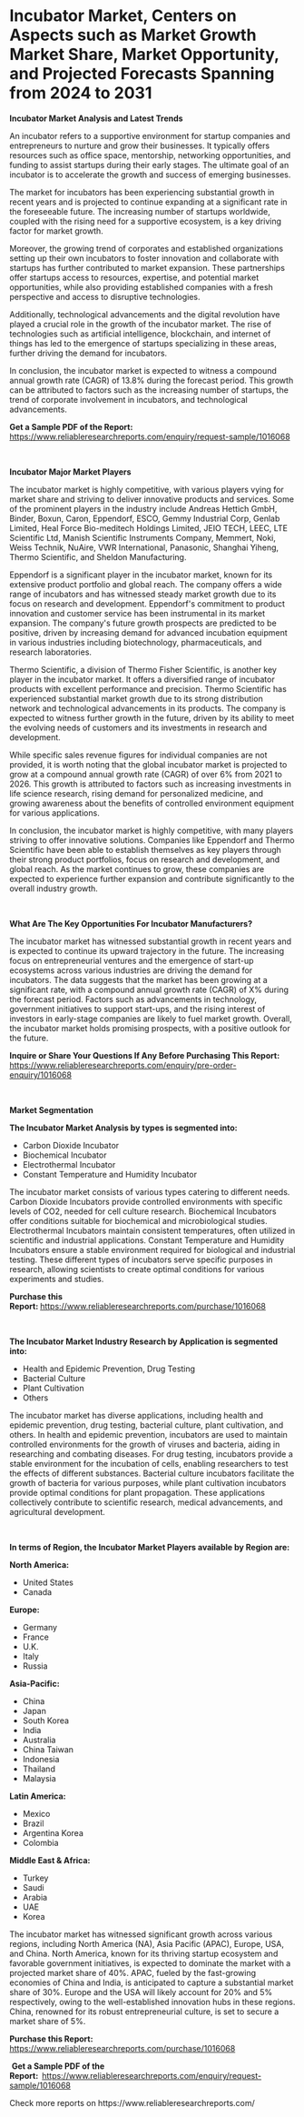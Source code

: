 <p><h1>Incubator Market, Centers on Aspects such as Market Growth Market Share, Market Opportunity, and Projected Forecasts Spanning from 2024 to 2031</h1></p><p><strong>Incubator Market Analysis and Latest Trends</strong></p>
<p><p>An incubator refers to a supportive environment for startup companies and entrepreneurs to nurture and grow their businesses. It typically offers resources such as office space, mentorship, networking opportunities, and funding to assist startups during their early stages. The ultimate goal of an incubator is to accelerate the growth and success of emerging businesses.</p><p>The market for incubators has been experiencing substantial growth in recent years and is projected to continue expanding at a significant rate in the foreseeable future. The increasing number of startups worldwide, coupled with the rising need for a supportive ecosystem, is a key driving factor for market growth.</p><p>Moreover, the growing trend of corporates and established organizations setting up their own incubators to foster innovation and collaborate with startups has further contributed to market expansion. These partnerships offer startups access to resources, expertise, and potential market opportunities, while also providing established companies with a fresh perspective and access to disruptive technologies.</p><p>Additionally, technological advancements and the digital revolution have played a crucial role in the growth of the incubator market. The rise of technologies such as artificial intelligence, blockchain, and internet of things has led to the emergence of startups specializing in these areas, further driving the demand for incubators.</p><p>In conclusion, the incubator market is expected to witness a compound annual growth rate (CAGR) of 13.8% during the forecast period. This growth can be attributed to factors such as the increasing number of startups, the trend of corporate involvement in incubators, and technological advancements.</p></p>
<p><strong>Get a Sample PDF of the Report:&nbsp;</strong> <a href="https://www.reliableresearchreports.com/enquiry/request-sample/1016068">https://www.reliableresearchreports.com/enquiry/request-sample/1016068</a></p>
<p>&nbsp;</p>
<p><strong>Incubator Major Market Players</strong></p>
<p><p>The incubator market is highly competitive, with various players vying for market share and striving to deliver innovative products and services. Some of the prominent players in the industry include Andreas Hettich GmbH, Binder, Boxun, Caron, Eppendorf, ESCO, Gemmy Industrial Corp, Genlab Limited, Heal Force Bio-meditech Holdings Limited, JEIO TECH, LEEC, LTE Scientific Ltd, Manish Scientific Instruments Company, Memmert, Noki, Weiss Technik, NuAire, VWR International, Panasonic, Shanghai Yiheng, Thermo Scientific, and Sheldon Manufacturing.</p><p>Eppendorf is a significant player in the incubator market, known for its extensive product portfolio and global reach. The company offers a wide range of incubators and has witnessed steady market growth due to its focus on research and development. Eppendorf's commitment to product innovation and customer service has been instrumental in its market expansion. The company's future growth prospects are predicted to be positive, driven by increasing demand for advanced incubation equipment in various industries including biotechnology, pharmaceuticals, and research laboratories.</p><p>Thermo Scientific, a division of Thermo Fisher Scientific, is another key player in the incubator market. It offers a diversified range of incubator products with excellent performance and precision. Thermo Scientific has experienced substantial market growth due to its strong distribution network and technological advancements in its products. The company is expected to witness further growth in the future, driven by its ability to meet the evolving needs of customers and its investments in research and development.</p><p>While specific sales revenue figures for individual companies are not provided, it is worth noting that the global incubator market is projected to grow at a compound annual growth rate (CAGR) of over 6% from 2021 to 2026. This growth is attributed to factors such as increasing investments in life science research, rising demand for personalized medicine, and growing awareness about the benefits of controlled environment equipment for various applications.</p><p>In conclusion, the incubator market is highly competitive, with many players striving to offer innovative solutions. Companies like Eppendorf and Thermo Scientific have been able to establish themselves as key players through their strong product portfolios, focus on research and development, and global reach. As the market continues to grow, these companies are expected to experience further expansion and contribute significantly to the overall industry growth.</p></p>
<p>&nbsp;</p>
<p><strong>What Are The Key Opportunities For Incubator Manufacturers?</strong></p>
<p><p>The incubator market has witnessed substantial growth in recent years and is expected to continue its upward trajectory in the future. The increasing focus on entrepreneurial ventures and the emergence of start-up ecosystems across various industries are driving the demand for incubators. The data suggests that the market has been growing at a significant rate, with a compound annual growth rate (CAGR) of X% during the forecast period. Factors such as advancements in technology, government initiatives to support start-ups, and the rising interest of investors in early-stage companies are likely to fuel market growth. Overall, the incubator market holds promising prospects, with a positive outlook for the future.</p></p>
<p><strong>Inquire or Share Your Questions If Any Before Purchasing This Report:</strong> <a href="https://www.reliableresearchreports.com/enquiry/pre-order-enquiry/1016068">https://www.reliableresearchreports.com/enquiry/pre-order-enquiry/1016068</a></p>
<p>&nbsp;</p>
<p><strong>Market Segmentation</strong></p>
<p><strong>The Incubator Market Analysis by types is segmented into:</strong></p>
<p><ul><li>Carbon Dioxide Incubator</li><li>Biochemical Incubator</li><li>Electrothermal Incubator</li><li>Constant Temperature and Humidity Incubator</li></ul></p>
<p><p>The incubator market consists of various types catering to different needs. Carbon Dioxide Incubators provide controlled environments with specific levels of CO2, needed for cell culture research. Biochemical Incubators offer conditions suitable for biochemical and microbiological studies. Electrothermal Incubators maintain consistent temperatures, often utilized in scientific and industrial applications. Constant Temperature and Humidity Incubators ensure a stable environment required for biological and industrial testing. These different types of incubators serve specific purposes in research, allowing scientists to create optimal conditions for various experiments and studies.</p></p>
<p><strong>Purchase this Report:&nbsp;</strong><a href="https://www.reliableresearchreports.com/purchase/1016068">https://www.reliableresearchreports.com/purchase/1016068</a></p>
<p>&nbsp;</p>
<p><strong>The Incubator Market Industry Research by Application is segmented into:</strong></p>
<p><ul><li>Health and Epidemic Prevention, Drug Testing</li><li>Bacterial Culture</li><li>Plant Cultivation</li><li>Others</li></ul></p>
<p><p>The incubator market has diverse applications, including health and epidemic prevention, drug testing, bacterial culture, plant cultivation, and others. In health and epidemic prevention, incubators are used to maintain controlled environments for the growth of viruses and bacteria, aiding in researching and combating diseases. For drug testing, incubators provide a stable environment for the incubation of cells, enabling researchers to test the effects of different substances. Bacterial culture incubators facilitate the growth of bacteria for various purposes, while plant cultivation incubators provide optimal conditions for plant propagation. These applications collectively contribute to scientific research, medical advancements, and agricultural development.</p></p>
<p>&nbsp;</p>
<p><strong>In terms of Region, the Incubator Market Players available by Region are:</strong></p>
<p>
    <p> <strong> North America: </strong>
        <ul>
            <li>United States</li>
            <li>Canada</li>
        </ul>
        </p> 
    <p> <strong> Europe: </strong>
        <ul>
            <li>Germany</li>
            <li>France</li>
            <li>U.K.</li>
            <li>Italy</li>
            <li>Russia</li>
        </ul>
        </p> 
    <p> <strong> Asia-Pacific: </strong>
        <ul>
            <li>China</li>
            <li>Japan</li>
            <li>South Korea</li>
            <li>India</li>
            <li>Australia</li>
            <li>China Taiwan</li>
            <li>Indonesia</li>
            <li>Thailand</li>
            <li>Malaysia</li>
        </ul>
        </p> 
    <p> <strong> Latin America: </strong>
        <ul>
            <li>Mexico</li>
            <li>Brazil</li>
            <li>Argentina Korea</li>
            <li>Colombia</li>
        </ul>
        </p> 
    <p> <strong> Middle East & Africa: </strong>
        <ul>
            <li>Turkey</li>
            <li>Saudi</li>
            <li>Arabia</li>
            <li>UAE</li>
            <li>Korea</li>
        </ul>
    </p>
    </p>
<p><p>The incubator market has witnessed significant growth across various regions, including North America (NA), Asia Pacific (APAC), Europe, USA, and China. North America, known for its thriving startup ecosystem and favorable government initiatives, is expected to dominate the market with a projected market share of 40%. APAC, fueled by the fast-growing economies of China and India, is anticipated to capture a substantial market share of 30%. Europe and the USA will likely account for 20% and 5% respectively, owing to the well-established innovation hubs in these regions. China, renowned for its robust entrepreneurial culture, is set to secure a market share of 5%.</p></p>
<p><strong>Purchase this Report: </strong><a href="https://www.reliableresearchreports.com/purchase/1016068">https://www.reliableresearchreports.com/purchase/1016068</a></p>
<p>&nbsp;<strong>Get a Sample PDF of the Report:&nbsp;&nbsp;</strong><a href="https://www.reliableresearchreports.com/enquiry/request-sample/1016068">https://www.reliableresearchreports.com/enquiry/request-sample/1016068</a></p>
<p><strong></strong></p>
<p>Check more reports on https://www.reliableresearchreports.com/</p>